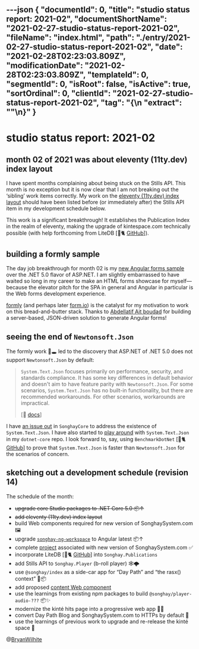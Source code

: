 ---json
{
  "documentId": 0,
  "title": "studio status report: 2021-02",
  "documentShortName": "2021-02-27-studio-status-report-2021-02",
  "fileName": "index.html",
  "path": "./entry/2021-02-27-studio-status-report-2021-02",
  "date": "2021-02-28T02:23:03.809Z",
  "modificationDate": "2021-02-28T02:23:03.809Z",
  "templateId": 0,
  "segmentId": 0,
  "isRoot": false,
  "isActive": true,
  "sortOrdinal": 0,
  "clientId": "2021-02-27-studio-status-report-2021-02",
  "tag": "{\n  \"extract\": \"\"\n}"
}
---

# studio status report: 2021-02

## month 02 of 2021 was about eleventy (11ty.dev) index layout

I have spent months complaining about being stuck on the Stills API. This month is no exception but it is now clear that I am not breaking out the ‘sibling’ work items correctly. My work on the [eleventy (11ty.dev) index layout](https://github.com/BryanWilhite/nodejs/tree/master/responsive-layouts/index-11ty#readme) should have been listed before (or immediately after) the Stills API item in my development schedule below.

This work is a significant breakthrough! It establishes the Publication Index in the realm of eleventy, making the upgrade of kintespace.com technically possible (with help forthcoming from LiteDB [🐙🐈 [GitHub](https://github.com/mbdavid/litedb)]).

## building a formly sample

The day job breakthrough for month 02 is my [new Angular forms sample](https://github.com/BryanWilhite/dotnet-core/tree/master/dotnet-web-mvc-angular-forms#readme) over the .NET 5.0 flavor of ASP.NET. I am slightly embarrassed to have waited so long in my career to make an HTML forms showcase for myself—because the elevator pitch for the SPA in general and Angular in particular is the Web forms development experience.

[formly](https://formly.dev/) (and perhaps later [form.io](https://www.form.io/)) is the catalyst for my motivation to work on this bread-and-butter stack. Thanks to [Abdellatif Ait boudad](https://github.com/aitboudad) for building a server-based, JSON-driven solution to generate Angular forms!

## seeing the end of `Newtonsoft.Json`

The formly work 🐇🕳 led to the discovery that ASP.NET of .NET 5.0 does not support `Newtonsoft.Json` by default:

>`System.Text.Json` focuses primarily on performance, security, and standards compliance. It has some key differences in default behavior and doesn't aim to have feature parity with `Newtonsoft.Json`. For some scenarios, `System.Text.Json` has no built-in functionality, but there are recommended workarounds. For other scenarios, workarounds are impractical.
>
> [📖 [docs](https://docs.microsoft.com/en-us/dotnet/standard/serialization/system-text-json-migrate-from-newtonsoft-how-to?pivots=dotnet-5-0)]

I have [an issue out](https://github.com/BryanWilhite/SonghayCore/issues/106) in `SonghayCore` to address the existence of `System.Text.Json`. I have also started to [play around](https://github.com/BryanWilhite/dotnet-core/tree/master/dotnet-tests/Songhay.DotNet/Songhay.DotNet.Tests/System.Text.Json) with `System.Text.Json` in my `dotnet-core` repo. I look forward to, say, using `BenchmarkDotNet` [🐙🐈 [GitHub](https://github.com/dotnet/BenchmarkDotNet)] to prove that `System.Text.Json` is faster than `Newtonsoft.Json` for the scenarios of concern.

## sketching out a development schedule (revision 14)

The schedule of the month:

- ~~upgrade core Studio packages to .NET Core 5.0 📦↑~~
- ~~add eleventy (11ty.dev) index layout~~
- build Web components required for new version of SonghaySystem.com 🖼
- upgrade [`songhay-ng-workspace`](https://github.com/BryanWilhite/songhay-ng-workspace) to Angular latest 📦↑
- complete [project](https://github.com/BryanWilhite/songhay-dashboard/projects/1) associated with new version of SonghaySystem.com ✅
- incorporate LiteDB [🐙🐈 [GitHub](https://github.com/mbdavid/litedb)] into `Songhay.Publications`
- add Stills API to `Songhay.Player` (b-roll player) 🕸🌩
- use `@songhay/index` as a side-car app for “Day Path” and “the rasx() context” 🚛📦
- add proposed [content Web component](https://github.com/BryanWilhite/songhay-web-components/issues/10)
- use the learnings from existing npm packages to build `@songhay/player-audio-???` 📦✨
- modernize the kinté hits page into a progressive web app 💄✨
- convert Day Path Blog and SonghaySystem.com to HTTPs by default 🔐
- use the learnings of previous work to upgrade and re-release the kinté space 🚀

@[BryanWilhite](https://twitter.com/BryanWilhite)
